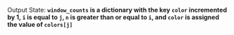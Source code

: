 Output State: **`window_counts` is a dictionary with the key `color` incremented by 1, `i` is equal to `j`, `n` is greater than or equal to `i`, and `color` is assigned the value of `colors[j]`**
